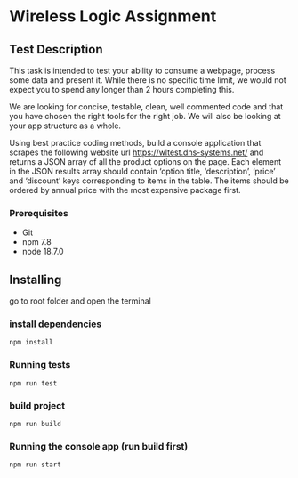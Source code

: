 
# Wireless Logic Assignment

## Test Description

This task is intended to test your ability to consume a webpage, process some data and present it.
While there is no specific time limit, we would not expect you to spend any longer than 2 hours
completing this.

We are looking for concise, testable, clean, well commented code and that you have chosen the
right tools for the right job. We will also be looking at your app structure as a whole.

Using best practice coding methods, build a console application that scrapes the following website
url https://wltest.dns-systems.net/ and returns a JSON array of all the product options on the page.
Each element in the JSON results array should contain ‘option title, ‘description’, ‘price’ and
‘discount’ keys corresponding to items in the table. The items should be ordered by annual price
with the most expensive package first.


### Prerequisites

* Git
* npm 7.8
* node 18.7.0

## Installing

go to root folder and open the terminal

### install dependencies

```
npm install
```

### Running tests

```
npm run test
```

### build project

```
npm run build
```

### Running the console app (run build first)
```
npm run start
```
